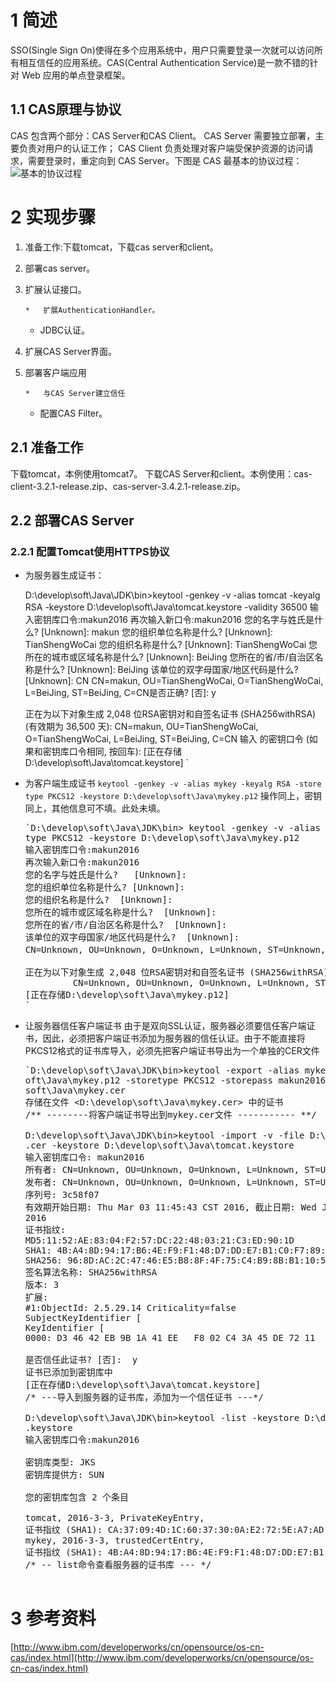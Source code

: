 # 1 简述

SSO(Single Sign On)使得在多个应用系统中，用户只需要登录一次就可以访问所有相互信任的应用系统。CAS(Central Authentication Service)是一款不错的针对 Web 应用的单点登录框架。

## 1.1 CAS原理与协议

CAS 包含两个部分：CAS Server和CAS Client。
CAS Server 需要独立部署，主要负责对用户的认证工作；
CAS Client 负责处理对客户端受保护资源的访问请求，需要登录时，重定向到 CAS Server。下图是 CAS 最基本的协议过程：
![基本的协议过程](http://www.ibm.com/developerworks/cn/opensource/os-cn-cas/images/image001.jpg)

# 2 实现步骤

1.  准备工作:下载tomcat，下载cas server和client。
2.  部署cas server。
3.  扩展认证接口。

        *   扩展AuthenticationHandler。
    *   JDBC认证。

4.  扩展CAS Server界面。
5.  部署客户端应用

        *   与CAS Server建立信任
    *   配置CAS Filter。

## 2.1 准备工作

下载tomcat，本例使用tomcat7。
下载CAS Server和client。本例使用：cas-client-3.2.1-release.zip、cas-server-3.4.2.1-release.zip。

## 2.2 部署CAS Server

### 2.2.1 配置Tomcat使用HTTPS协议

*   为服务器生成证书：

    D:<span class="hljs-command">\develop</span><span class="hljs-command">\soft</span><span class="hljs-command">\Java</span><span class="hljs-command">\JDK</span><span class="hljs-command">\bin</span>>keytool -genkey -v -alias tomcat -keyalg RSA -keystore D:<span class="hljs-command">\develop</span><span class="hljs-command">\soft</span><span class="hljs-command">\Java</span><span class="hljs-command">\tomcat</span>.keystore -validity 36500
    输入密钥库口令:makun2016
    再次输入新口令:makun2016
    您的名字与姓氏是什么?
      <span class="hljs-special">[</span>Unknown<span class="hljs-special">]</span>:  makun
    您的组织单位名称是什么?
      <span class="hljs-special">[</span>Unknown<span class="hljs-special">]</span>:  TianShengWoCai
    您的组织名称是什么?
      <span class="hljs-special">[</span>Unknown<span class="hljs-special">]</span>:  TianShengWoCai
    您所在的城市或区域名称是什么?
      <span class="hljs-special">[</span>Unknown<span class="hljs-special">]</span>:  BeiJing
    您所在的省/市/自治区名称是什么?
      <span class="hljs-special">[</span>Unknown<span class="hljs-special">]</span>:  BeiJing
    该单位的双字母国家/地区代码是什么?
      <span class="hljs-special">[</span>Unknown<span class="hljs-special">]</span>:  CN
    CN=makun, OU=TianShengWoCai, O=TianShengWoCai, L=BeiJing, ST=BeiJing, C=CN是否正确?  <span class="hljs-special">[</span>否<span class="hljs-special">]</span>:  y

    正在为以下对象生成 2,048 位RSA密钥对和自签名证书 (SHA256withRSA) (有效期为 36,500 天):
    CN=makun, OU=TianShengWoCai, O=TianShengWoCai, L=BeiJing, ST=BeiJing, C=CN
    输入 <tomcat> 的密钥口令
            (如果和密钥库口令相同, 按回车):
    <span class="hljs-special">[</span>正在存储D:<span class="hljs-command">\develop</span><span class="hljs-command">\soft</span><span class="hljs-command">\Java</span><span class="hljs-command">\tomcat</span>.keystore<span class="hljs-special">]</span>
    `</pre>

*   为客户端生成证书
    `keytool -genkey -v -alias mykey -keyalg RSA -store type PKCS12 -keystore D:\develop\soft\Java\mykey.p12`
    操作同上，密钥同上，其他信息可不填。此处未填。
    <pre>`D:<span class="hljs-command">\develop</span><span class="hljs-command">\soft</span><span class="hljs-command">\Java</span><span class="hljs-command">\JDK</span><span class="hljs-command">\bin</span>> keytool -genkey -v -alias mykey -keyalg RSA -store
    type PKCS12 -keystore D:<span class="hljs-command">\develop</span><span class="hljs-command">\soft</span><span class="hljs-command">\Java</span><span class="hljs-command">\mykey</span>.p12
    输入密钥库口令:makun2016
    再次输入新口令:makun2016
    您的名字与姓氏是什么?   <span class="hljs-special">[</span>Unknown<span class="hljs-special">]</span>:
    您的组织单位名称是什么? <span class="hljs-special">[</span>Unknown<span class="hljs-special">]</span>:
    您的组织名称是什么?  <span class="hljs-special">[</span>Unknown<span class="hljs-special">]</span>:
    您所在的城市或区域名称是什么?  <span class="hljs-special">[</span>Unknown<span class="hljs-special">]</span>:
    您所在的省/市/自治区名称是什么?  <span class="hljs-special">[</span>Unknown<span class="hljs-special">]</span>:
    该单位的双字母国家/地区代码是什么?  <span class="hljs-special">[</span>Unknown<span class="hljs-special">]</span>:
    CN=Unknown, OU=Unknown, O=Unknown, L=Unknown, ST=Unknown, C=Unknown是否正确?  <span class="hljs-special">[</span>否<span class="hljs-special">]</span>:  y

    正在为以下对象生成 2,048 位RSA密钥对和自签名证书 (SHA256withRSA) (有效期为 90 天):
             CN=Unknown, OU=Unknown, O=Unknown, L=Unknown, ST=Unknown, C=Unknown
    <span class="hljs-special">[</span>正在存储D:<span class="hljs-command">\develop</span><span class="hljs-command">\soft</span><span class="hljs-command">\Java</span><span class="hljs-command">\mykey</span>.p12<span class="hljs-special">]</span>
    `</pre>

*   让服务器信任客户端证书    由于是双向SSL认证，服务器必须要信任客户端证书，因此，必须把客户端证书添加为服务器的信任认证。由于不能直接将PKCS12格式的证书库导入，必须先把客户端证书导出为一个单独的CER文件
    <pre>`<span class="hljs-string">D:</span>\develop\soft\Java\JDK\bin>keytool -export -alias mykey -keystore <span class="hljs-string">D:</span>\develop\
    oft\Java\mykey.p12 -storetype PKCS12 -storepass makun2016 -rfc -file <span class="hljs-string">D:</span>\develop
    soft\Java\mykey.cer
    存储在文件 <<span class="hljs-string">D:</span>\develop\soft\Java\mykey.cer> 中的证书
    <span class="hljs-javadoc">/** --------将客户端证书导出到mykey.cer文件 ----------- **/</span>
    <span class="hljs-label">
    D:</span>\develop\soft\Java\JDK\bin>keytool -<span class="hljs-keyword">import</span> -v -file <span class="hljs-string">D:</span>\develop\soft\Java\mykey
    .cer -keystore <span class="hljs-string">D:</span>\develop\soft\Java\tomcat.keystore
    输入密钥库口令: makun2016
    所有者: CN=Unknown, OU=Unknown, O=Unknown, L=Unknown, ST=Unknown, C=Unknown
    发布者: CN=Unknown, OU=Unknown, O=Unknown, L=Unknown, ST=Unknown, C=Unknown
    序列号: <span class="hljs-number">3</span>c58f07
    有效期开始日期: Thu Mar <span class="hljs-number">03</span> <span class="hljs-number">11</span>:<span class="hljs-number">45</span>:<span class="hljs-number">43</span> CST <span class="hljs-number">2016</span>, 截止日期: Wed Jun <span class="hljs-number">01</span> <span class="hljs-number">11</span>:<span class="hljs-number">45</span>:<span class="hljs-number">43</span> CST
    <span class="hljs-number">2016</span>
    证书指纹:
    <span class="hljs-string">MD5:</span><span class="hljs-number">11</span>:<span class="hljs-number">52</span>:<span class="hljs-string">AE:</span><span class="hljs-number">83</span>:<span class="hljs-number">04</span>:<span class="hljs-string">F2:</span><span class="hljs-number">57</span>:<span class="hljs-string">DC:</span><span class="hljs-number">22</span>:<span class="hljs-number">48</span>:<span class="hljs-number">03</span>:<span class="hljs-number">21</span>:<span class="hljs-string">C3:</span><span class="hljs-string">ED:</span><span class="hljs-number">90</span>:<span class="hljs-number">1</span>D
    <span class="hljs-string">SHA1:</span> <span class="hljs-number">4</span><span class="hljs-string">B:</span><span class="hljs-string">A4:</span><span class="hljs-number">8</span><span class="hljs-string">D:</span><span class="hljs-number">94</span>:<span class="hljs-number">17</span>:<span class="hljs-string">B6:</span><span class="hljs-number">4</span><span class="hljs-string">E:</span><span class="hljs-string">F9:</span><span class="hljs-string">F1:</span><span class="hljs-number">48</span>:<span class="hljs-string">D7:</span><span class="hljs-string">DD:</span><span class="hljs-string">E7:</span><span class="hljs-string">B1:</span><span class="hljs-string">C0:</span><span class="hljs-string">F7:</span><span class="hljs-number">89</span>:<span class="hljs-string">A3:</span><span class="hljs-string">FB:</span><span class="hljs-number">24</span>
    <span class="hljs-string">SHA256:</span> <span class="hljs-number">96</span>:<span class="hljs-number">8</span><span class="hljs-string">D:</span><span class="hljs-string">AC:</span><span class="hljs-number">2</span><span class="hljs-string">C:</span><span class="hljs-number">47</span>:<span class="hljs-number">46</span>:<span class="hljs-string">E5:</span><span class="hljs-string">B8:</span><span class="hljs-number">8</span><span class="hljs-string">F:</span><span class="hljs-number">4</span><span class="hljs-string">F:</span><span class="hljs-number">75</span>:<span class="hljs-string">C4:</span><span class="hljs-string">B9:</span><span class="hljs-number">8</span><span class="hljs-string">B:</span><span class="hljs-string">B1:</span><span class="hljs-number">10</span>:<span class="hljs-number">56</span>:<span class="hljs-number">67</span>:<span class="hljs-string">BE:</span><span class="hljs-string">D4:</span><span class="hljs-number">1</span><span class="hljs-string">A:</span><span class="hljs-number">23</span>:<span class="hljs-string">E5:</span><span class="hljs-number">6</span><span class="hljs-string">E:</span><span class="hljs-number">17</span>:<span class="hljs-string">C5:</span><span class="hljs-number">67</span>:<span class="hljs-number">90</span>:<span class="hljs-string">A7:</span><span class="hljs-number">5</span><span class="hljs-string">F:</span><span class="hljs-number">83</span>:<span class="hljs-number">41</span>
    签名算法名称: SHA256withRSA
    版本: <span class="hljs-number">3</span>
    扩展:
    #<span class="hljs-number">1</span>:<span class="hljs-string">ObjectId:</span> <span class="hljs-number">2.5</span><span class="hljs-number">.29</span><span class="hljs-number">.14</span> Criticality=<span class="hljs-literal">false</span>
    SubjectKeyIdentifier [
    KeyIdentifier [
    <span class="hljs-number">0000</span>: D3 <span class="hljs-number">46</span> <span class="hljs-number">42</span> EB <span class="hljs-number">9</span>B <span class="hljs-number">1</span>A <span class="hljs-number">41</span> EE   F8 <span class="hljs-number">02</span> C4 <span class="hljs-number">3</span>A <span class="hljs-number">45</span> DE <span class="hljs-number">72</span> <span class="hljs-number">11</span>  .FB...A....:E.r<span class="hljs-number">.0010</span>: BB <span class="hljs-number">70</span> DA <span class="hljs-number">29</span> .p.)]]

    是否信任此证书? [否]:  y
    证书已添加到密钥库中
    [正在存储<span class="hljs-string">D:</span>\develop\soft\Java\tomcat.keystore]
    <span class="hljs-comment">/* ---导入到服务器的证书库，添加为一个信任证书 ---*/</span>
    <span class="hljs-label">
    D:</span>\develop\soft\Java\JDK\bin>keytool -list -keystore <span class="hljs-string">D:</span>\develop\soft\Java\tomcat
    .keystore
    输入密钥库口令:makun2016

    密钥库类型: JKS
    密钥库提供方: SUN

    您的密钥库包含 <span class="hljs-number">2</span> 个条目

    tomcat, <span class="hljs-number">2016</span>-<span class="hljs-number">3</span>-<span class="hljs-number">3</span>, PrivateKeyEntry,
    证书指纹 (SHA1): <span class="hljs-string">CA:</span><span class="hljs-number">37</span>:<span class="hljs-number">09</span>:<span class="hljs-number">4</span><span class="hljs-string">D:</span><span class="hljs-number">1</span><span class="hljs-string">C:</span><span class="hljs-number">60</span>:<span class="hljs-number">37</span>:<span class="hljs-number">30</span>:<span class="hljs-number">0</span><span class="hljs-string">A:</span><span class="hljs-string">E2:</span><span class="hljs-number">72</span>:<span class="hljs-number">5</span><span class="hljs-string">E:</span><span class="hljs-string">A7:</span><span class="hljs-string">AD:</span><span class="hljs-number">3</span><span class="hljs-string">F:</span><span class="hljs-number">21</span>:<span class="hljs-string">CE:</span><span class="hljs-string">BC:</span><span class="hljs-number">4</span><span class="hljs-string">E:</span><span class="hljs-number">38</span>
    mykey, <span class="hljs-number">2016</span>-<span class="hljs-number">3</span>-<span class="hljs-number">3</span>, trustedCertEntry,
    证书指纹 (SHA1): <span class="hljs-number">4</span><span class="hljs-string">B:</span><span class="hljs-string">A4:</span><span class="hljs-number">8</span><span class="hljs-string">D:</span><span class="hljs-number">94</span>:<span class="hljs-number">17</span>:<span class="hljs-string">B6:</span><span class="hljs-number">4</span><span class="hljs-string">E:</span><span class="hljs-string">F9:</span><span class="hljs-string">F1:</span><span class="hljs-number">48</span>:<span class="hljs-string">D7:</span><span class="hljs-string">DD:</span><span class="hljs-string">E7:</span><span class="hljs-string">B1:</span><span class="hljs-string">C0:</span><span class="hljs-string">F7:</span><span class="hljs-number">89</span>:<span class="hljs-string">A3:</span><span class="hljs-string">FB:</span><span class="hljs-number">24</span>
    <span class="hljs-comment">/* -- list命令查看服务器的证书库 --- */</span>

# 3 参考资料

[http://www.ibm.com/developerworks/cn/opensource/os-cn-cas/index.html](http://www.ibm.com/developerworks/cn/opensource/os-cn-cas/index.html)